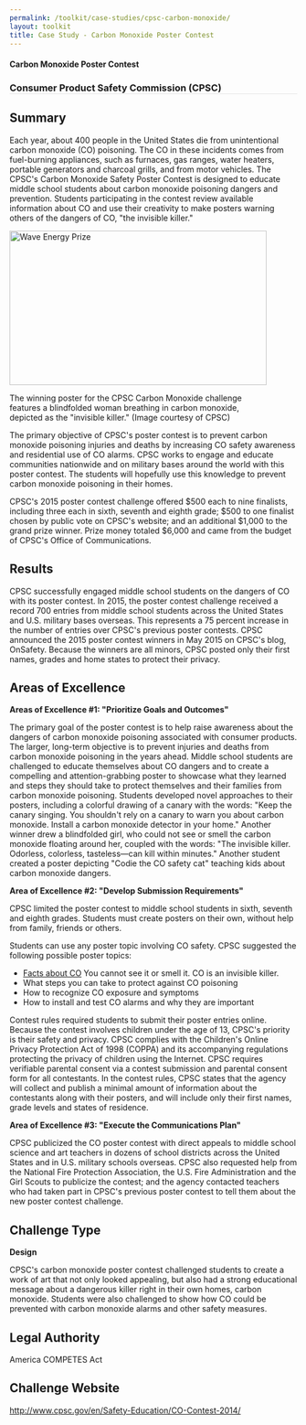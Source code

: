 ```yaml
---
permalink: /toolkit/case-studies/cpsc-carbon-monoxide/
layout: toolkit
title: Case Study - Carbon Monoxide Poster Contest
---
```

<div class="grid-container padding-bottom-5">
  <div id="page-wrap">
    <div class="usa-grid">
      <article class="portfolio-article usa-prose usa-grid-full" id="9335" itemscope="" itemtype="http://schema.org/CreativeWork">
        <div class="portfolio-item-content">
          <figure class="media-wrap usa-grid-full">
          </figure>
          <section class="article-body-wrap usa-prose desktop:grid-col-9">
            <section class="portfolio-detail-description">
              <div class="body-text clearfix" itemprop="description">
                <h1>Carbon Monoxide Poster Contest</h1>
                <h3 style="border-bottom: 1px solid #e4e4e4;">Consumer Product Safety Commission (CPSC)</h3>
                <h2>Summary</h2>
                <p>Each year, about 400 people in the United States die from unintentional carbon monoxide (CO) poisoning. The CO in these incidents comes from fuel-burning appliances, such as furnaces, gas ranges, water heaters, portable generators and charcoal grills, and from motor vehicles. The CPSC's Carbon Monoxide Safety Poster Contest is designed to educate middle school students about carbon monoxide poisoning dangers and prevention. Students participating in the contest review available information about CO and use their creativity to make posters warning others of the dangers of CO, "the invisible killer."</p>
                <!--Feature Image-->
                <div class="wp-caption alignleft" style="max-width: 460px">
                  <a href="{{ site.baseurl }}/assets/images/toolkit/case-studies/CPSC-Carbon-Monoxide-Poster-Challenge-e1474484912491.jpg">
                    <img class="wp-image-9360" src="{{ site.baseurl }}/assets/images/toolkit/case-studies/CPSC-Carbon-Monoxide-Poster-Challenge-e1474484912491.jpg" alt="Wave Energy Prize" sizes="(max-width: 450px) 100vw, 450px" width="450" height="270" />
                  </a>
                  <p class="wp-caption-text mt-0">The winning poster for the CPSC Carbon Monoxide challenge features a blindfolded woman breathing in carbon monoxide, depicted as the "invisible killer." (Image courtesy of CPSC)</p>
                  <!-- <p class="wp-caption-text">Hidden Signals Challenge Logo</p> -->
                </div>
                <p>The primary objective of CPSC's poster contest is to prevent carbon monoxide poisoning injuries and deaths by increasing CO safety awareness and residential use of CO alarms. CPSC works to engage and educate communities nationwide and on military bases around the world with this poster contest. The students will hopefully use this knowledge to prevent carbon monoxide poisoning in their homes.</p>
                <p>CPSC's 2015 poster contest challenge offered $500 each to nine finalists, including three each in sixth, seventh and eighth grade; $500 to one finalist chosen by public vote on CPSC's website; and an additional $1,000 to the grand prize winner. Prize money totaled $6,000 and came from the budget of CPSC's Office of Communications.</p>
                <h2>Results</h2>
                <p>CPSC successfully engaged middle school students on the dangers of CO with its poster contest.  In 2015, the poster contest challenge received a record 700 entries from middle school students across the United States and U.S. military bases overseas. This represents a 75 percent increase in the number of entries over CPSC's previous poster contests. CPSC announced the 2015 poster contest winners in May 2015 on CPSC's blog, OnSafety. Because the winners are all minors, CPSC posted only their first names, grades and home states to protect their privacy.</p>
                <h2>Areas of Excellence</h2>
                <p><strong>Areas of Excellence #1: "Prioritize Goals and Outcomes"</strong></p>
                <p>The primary goal of the poster contest is to help raise awareness about the dangers of carbon monoxide poisoning associated with consumer products. The larger, long-term objective is to prevent injuries and deaths from carbon monoxide poisoning in the years ahead. Middle school students are challenged to educate themselves about CO dangers and to create a compelling and attention-grabbing poster to showcase what they learned and steps they should take to protect themselves and their families from carbon monoxide poisoning. Students developed novel approaches to their posters, including a colorful drawing of a canary with the words: "Keep the canary singing. You shouldn't rely on a canary to warn you about carbon monoxide. Install a carbon monoxide detector in your home." Another winner drew a blindfolded girl, who could not see or smell the carbon monoxide floating around her, coupled with the words: "The invisible killer. Odorless, colorless, tasteless—can kill within minutes." Another student created a poster depicting "Codie the CO safety cat" teaching kids about carbon monoxide dangers.</p>
                <p><b>Area of Excellence #2: "Develop Submission Requirements"</b></p>
                <p>CPSC limited the poster contest to middle school students in sixth, seventh and eighth grades. Students must create posters on their own, without help from family, friends or others.</p>
                <p>Students can use any poster topic involving CO safety. CPSC suggested the following possible poster topics:</p>
                <ul>
                  <li><a href="http://www.cpsc.gov/en/Safety-Education/Safety-Education-Centers/Carbon-Monoxide-Information-Center/">Facts
                  about CO</a> You cannot see it or smell it. CO is an invisible killer.</li>
                  <li>What steps you can take to protect against CO poisoning</li>
                  <li>How to recognize CO exposure and symptoms</li>
                  <li>How to install and test CO alarms and why they are important</li>
                </ul>
                <p>Contest rules required students to submit their poster entries online. Because the contest involves children under the age of 13, CPSC's priority is their safety and privacy. CPSC complies with the Children's Online Privacy Protection Act of 1998 (COPPA) and its accompanying regulations protecting the privacy of children using the Internet.  CPSC requires verifiable parental consent via a contest submission and parental consent form for all contestants.  In the contest rules, CPSC states that the agency will collect and publish a minimal amount of information about the contestants along with their posters, and will include only their first names, grade levels and states of residence.</p>
                <p><b>Area of Excellence #3: "Execute the Communications Plan"</b></p>
                <p>CPSC publicized the CO poster contest with direct appeals to middle school science and art teachers in dozens of school districts across the United States and in U.S. military schools overseas. CPSC also requested help from the National Fire Protection Association, the U.S. Fire Administration and the Girl Scouts to publicize the contest; and the agency contacted teachers who had taken part in CPSC's previous poster contest to tell them about the new poster contest challenge.</p>
                <h2>Challenge Type</h2>
                <p><b>Design</b></p>
                <p>CPSC's carbon monoxide poster contest challenged students to create a work of art that not only looked appealing, but also had a strong educational message about a dangerous killer right in their own homes, carbon monoxide. Students were also challenged to show how CO could be prevented with carbon monoxide alarms and other safety measures.</p>
                <h2>Legal Authority</h2>
                <p>America COMPETES Act</p>
                <h2>Challenge Website</h2>
                <p><a href="http://www.cpsc.gov/en/Safety-Education/CO-Contest-2014/">http://www.cpsc.gov/en/Safety-Education/CO-Contest-2014/</a>
                </p>
              </div>
            </section>
          </section>
        </div>
      </article>
    </div>
  </div>
</div>
